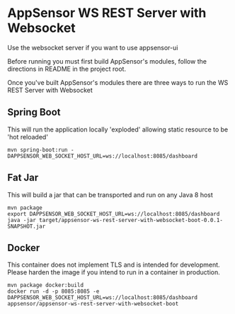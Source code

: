 AppSensor WS REST Server with Websocket
==========
Use the websocket server if you want to use appsensor-ui

Before running you must first build AppSensor's modules, follow the directions in README in the project root.

Once you've built AppSensor's modules there are three ways to run the WS REST Server with Websocket

Spring Boot
------------
This will run the application locally 'exploded' allowing static resource to be 'hot reloaded'
```
mvn spring-boot:run -DAPPSENSOR_WEB_SOCKET_HOST_URL=ws://localhost:8085/dashboard
```


Fat Jar
------------
This will build a jar that can be transported and run on any Java 8 host
```
mvn package
export DAPPSENSOR_WEB_SOCKET_HOST_URL=ws://localhost:8085/dashboard
java -jar target/appsensor-ws-rest-server-with-websocket-boot-0.0.1-SNAPSHOT.jar
```

Docker
-----------
This container does not implement TLS and is intended for development. Please harden the image if you intend
to run in a container in production.
```
mvn package docker:build
docker run -d -p 8085:8085 -e DAPPSENSOR_WEB_SOCKET_HOST_URL=ws://localhost:8085/dashboard appsensor/appsensor-ws-rest-server-with-websocket-boot 
```
